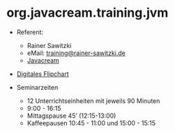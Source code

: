 # org.javacream.training.jvm

* Referent: 
  * Rainer Sawitzki
  * eMail: training@rainer-sawitzki.de
  * [Javacream](http://javacream.org)
  
* [Digitales Flipchart](https://docs.google.com/presentation/d/1FT8B-DOxqQVNMED-opyen8G_3zi-GxOQHVijmk_Ak_c/edit?usp=sharing)
  
* Seminarzeiten
  
  * 12 Unterrichtseinheiten mit jeweils 90 Minuten
  * 9:00 - 16:15
  * Mittagspause 45’ (12:15-13:00)
  * Kaffeepausen 10:45 - 11:00 und 15:00 - 15:15

